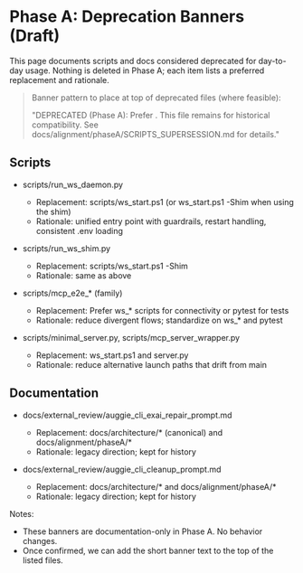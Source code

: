 # Phase A: Deprecation Banners (Draft)

This page documents scripts and docs considered deprecated for day-to-day usage. Nothing is deleted in Phase A; each item lists a preferred replacement and rationale.

> Banner pattern to place at top of deprecated files (where feasible):
>
> "DEPRECATED (Phase A): Prefer <replacement>. This file remains for historical compatibility. See docs/alignment/phaseA/SCRIPTS_SUPERSESSION.md for details."

## Scripts

- scripts/run_ws_daemon.py
  - Replacement: scripts/ws_start.ps1 (or ws_start.ps1 -Shim when using the shim)
  - Rationale: unified entry point with guardrails, restart handling, consistent .env loading

- scripts/run_ws_shim.py
  - Replacement: scripts/ws_start.ps1 -Shim
  - Rationale: same as above

- scripts/mcp_e2e_* (family)
  - Replacement: Prefer ws_* scripts for connectivity or pytest for tests
  - Rationale: reduce divergent flows; standardize on ws_* and pytest

- scripts/minimal_server.py, scripts/mcp_server_wrapper.py
  - Replacement: ws_start.ps1 and server.py
  - Rationale: reduce alternative launch paths that drift from main

## Documentation

- docs/external_review/auggie_cli_exai_repair_prompt.md
  - Replacement: docs/architecture/* (canonical) and docs/alignment/phaseA/*
  - Rationale: legacy direction; kept for history

- docs/external_review/auggie_cli_cleanup_prompt.md
  - Replacement: docs/architecture/* and docs/alignment/phaseA/*
  - Rationale: legacy direction; kept for history

Notes:
- These banners are documentation-only in Phase A. No behavior changes.
- Once confirmed, we can add the short banner text to the top of the listed files.

